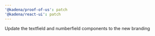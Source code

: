 ```yaml
---
'@kadena/proof-of-us': patch
'@kadena/react-ui': patch
---
```


Update the textfield and numberfield components to the new branding

